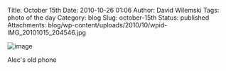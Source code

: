 Title: October 15th 
Date: 2010-10-26 01:06
Author: David Wilemski
Tags: photo of the day
Category: blog
Slug: october-15th
Status: published
Attachments: blog/wp-content/uploads/2010/10/wpid-IMG_20101015_204546.jpg

![image](http://oromis.davidwilemski.com/blog/wp-content/uploads/2010/10/wpid-IMG_20101015_204546.jpg)

Alec\'s old phone
